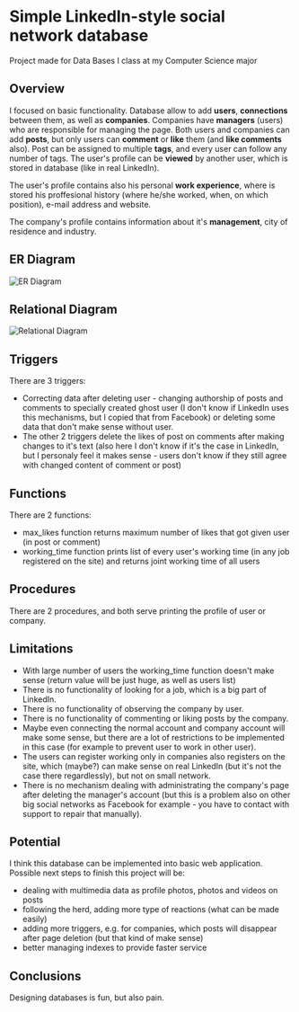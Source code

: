 # Simple LinkedIn-style social network database
Project made for Data Bases I class at my Computer Science major

## Overview
I focused on basic functionality. Database allow to add **users**, **connections** between them, as well as **companies**.
Companies have **managers** (users) who are responsible for managing the page.
Both users and companies can add **posts**, but only users can **comment** or **like** them (and **like comments** also).
Post can be assigned to multiple **tags**, and every user can follow any number of tags. 
The user's profile can be **viewed** by another user, which is stored in database (like in real LinkedIn).

The user's profile contains also his personal **work experience**, where is stored his proffesional history (where he/she worked, when, on which position), e-mail address and website.

The company's profile contains information about it's **management**, city of residence and industry.

## ER Diagram
![ER Diagram](https://i.ibb.co/SPp9HtK/Screenshot-from-2020-06-08-02-21-47.png)

## Relational Diagram
![Relational Diagram](https://i.ibb.co/VtGPtGd/Screenshot-from-2020-06-08-02-21-29.png)


## Triggers
There are 3 triggers:
* Correcting data after deleting user - changing authorship of posts and comments to specially created ghost user (I don't know if LinkedIn uses this mechanisms, but I copied that from Facebook) or deleting some data that don't make sense without user.
* The other 2 triggers delete the likes of post on comments after making changes to it's text (also here I don't know if it's the case in LinkedIn, but I personaly feel it makes sense - users don't know if they still agree with changed content of comment or post)

## Functions
There are 2 functions:
* max_likes function returns maximum number of likes that got given user (in post or comment)
* working_time function prints list of every user's working time (in any job registered on the site) and returns joint working time of all users

## Procedures
There are 2 procedures, and both serve printing the profile of user or company.

## Limitations
* With large number of users the working_time function doesn't make sense (return value will be just huge, as well as users list)
* There is no functionality of looking for a job, which is a big part of LinkedIn.
* There is no functionality of observing the company by user.
* There is no functionality of commenting or liking posts by the company.
* Maybe even connecting the normal account and company account will make some sense, but there are a lot of restrictions to be implemented in this case (for example to prevent user to work in other user). 
* The users can register working only in companies also registers on the site, which (maybe?) can make sense on real LinkedIn (but it's not the case there regardlessly), but not on small network.
* There is no mechanism dealing with administrating the company's page after deleting the manager's account (but this is a problem also on other big social networks as Facebook for example - you have to contact with support to repair that manually).

## Potential
I think this database can be implemented into basic web application. Possible next steps to finish this project will be:
* dealing with multimedia data as profile photos, photos and videos on posts
* following the herd, adding more type of reactions (what can be made easily)
* adding more triggers, e.g. for companies, which posts will disappear after page deletion (but that kind of make sense)
* better managing indexes to provide faster service

## Conclusions
Designing databases is fun, but also pain.






